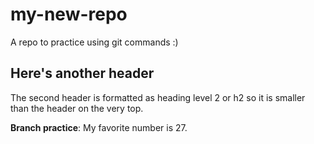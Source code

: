 # my-new-repo
A repo to practice using git commands :)  

## Here's another header 
The second header is formatted as heading level 2 or h2 so it is smaller than the header on the very top. 

**Branch practice**: My favorite number is 27. 
